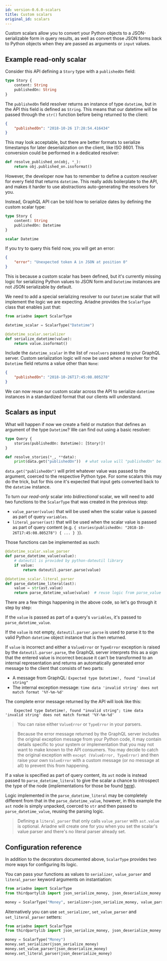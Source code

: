 ```yaml
---
id: version-0.6.0-scalars
title: Custom scalars
original_id: scalars
---
```



Custom scalars allow you to convert your Python objects to a JSON-serializable form in query results, as well as convert those JSON forms back to Python objects when they are passed as arguments or `input` values.


## Example read-only scalar

Consider this API defining a `Story` type with a `publishedOn` field:

```graphql
type Story {
    content: String
    publishedOn: String
}
```

The `publishedOn` field resolver returns an instance of type `datetime`, but in the API this field is defined as `String`. This means that our datetime will be passed through the `str()` function before being returned to the client:

```json
{
    "publishedOn": "2018-10-26 17:28:54.416434"
}
```

This may look acceptable, but there are better formats to serialize timestamps for later deserialization on the client, like ISO 8601. This conversion could be performed in a dedicated resolver:

```python
def resolve_published_on(obj, *_):
    return obj.published_on.isoformat()
```

However, the developer now has to remember to define a custom resolver for every field that returns `datetime`. This really adds boilerplate to the API, and makes it harder to use abstractions auto-generating the resolvers for you.

Instead, GraphQL API can be told how to serialize dates by defining the custom scalar type:

```graphql
type Story {
    content: String
    publishedOn: Datetime
}

scalar Datetime
```

If you try to query this field now, you will get an error:

```json
{
    "error": "Unexpected token A in JSON at position 0"
}
```

This is because a custom scalar has been defined, but it's currently missing logic for serializing Python values to JSON form and `Datetime` instances are not JSON serializable by default.

We need to add a special serializing resolver to our `Datetime` scalar that will implement the logic we are expecting. Ariadne provides the `ScalarType` class that enables just that:

```python
from ariadne import ScalarType

datetime_scalar = ScalarType("Datetime")

@datetime_scalar.serializer
def serialize_datetime(value):
    return value.isoformat()
```

Include the `datetime_scalar` in the list of `resolvers` passed to your GraphQL server. Custom serialization logic will now be used when a resolver for the `Datetime` field returns a value other than `None`:

```json
{
    "publishedOn": "2018-10-26T17:45:08.805278"
}
```

We can now reuse our custom scalar across the API to serialize `datetime` instances in a standardized format that our clients will understand.


## Scalars as input

What will happen if now we create a field or mutation that defines an argument of the type `Datetime`? We can find out using a basic resolver:

```graphql
type Query {
    stories(publishedOn: Datetime): [Story!]!
}
```

```python
def resolve_stories(*_, **data):
    print(data.get("publishedOn"))  # what value will "publishedOn" be?
```

`data.get("publishedOn")` will print whatever value was passed to the argument, coerced to the respective Python type. For some scalars this may do the trick, but for this one it's expected that input gets converted back to the `datetime` instance.

To turn our *read-only* scalar into *bidirectional* scalar, we will need to add two functions to the `ScalarType` that was created in the previous step:

- `value_parser(value)` that will be used when the scalar value is passed as part of query `variables`.
- `literal_parser(ast)` that will be used when the scalar value is passed as part of query content (e.g. `{ stories(publishedOn: "2018-10-26T17:45:08.805278") { ... } }`).

Those functions can be implemented as such:

```python
@datetime_scalar.value_parser
def parse_datetime_value(value):
    # dateutil is provided by python-dateutil library
    if value:
        return dateutil.parser.parse(value)

@datetime_scalar.literal_parser
def parse_datetime_literal(ast):
    value = str(ast.value)
    return parse_datetime_value(value)  # reuse logic from parse_value
```

There are a few things happening in the above code, so let's go through it step by step:

If the `value` is passed as part of a query's `variables`, it's passed to `parse_datetime_value`.

If the `value` is not empty, `dateutil.parser.parse` is used to parse it to the valid Python `datetime` object instance that is then returned.

If `value` is incorrect and either a `ValueError` or `TypeError` exception is raised by the `dateutil.parser.parse`, the GraphQL server interprets this as a sign that the entered value is incorrect because it can't be transformed to an internal representation and returns an automatically generated error message to the client that consists of two parts:

- A message from GraphQL: `Expected type Datetime!, found "invalid string"`
- The internal exception message: `time data 'invalid string' does not match format '%Y-%m-%d'`

The complete error message returned by the API will look like this: 

```
    Expected type Datetime!, found "invalid string"; time data 'invalid string' does not match format '%Y-%m-%d'
```

> You can raise either `ValueError` or `TypeError` in your parsers.

> Because the error message returned by the GraphQL server includes the original exception message from your Python code, it may contain details specific to your system or implementation that you may not want to make known to the API consumers. You may decide to catch the original exception with `except (ValueError, TypeError)` and then raise your own `ValueError` with a custom message (or no message at all) to prevent this from happening.

If a value is specified as part of query content, its `ast` node is instead passed to `parse_datetime_literal` to give the scalar a chance to introspect the type of the node (implementations for those be found [here](https://github.com/graphql-python/graphql-core-next/blob/master/graphql/language/ast.py#L261)).

Logic implemented in the `parse_datetime_literal` may be completely different from that in the `parse_datetime_value`, however, in this example the `ast` node is simply unpacked, coerced to `str` and then passed to `parse_datetime_value`, reusing the parsing logic.

> Defining a `literal_parser` that only calls `value_parser` with `ast.value` is optional. Ariadne will create one for you when you set the scalar's value parser and there's no literal parser already set.


## Configuration reference

In addition to the decorators documented above, `ScalarType` provides two more ways for configuring its logic.

You can pass your functions as values to `serializer`, `value_parser` and `literal_parser` keyword arguments on instantiation:

```python
from ariadne import ScalarType
from thirdpartylib import json_serialize_money, json_deserialize_money

money = ScalarType("Money", serializer=json_serialize_money, value_parser=json_deserialize_money)
```

Alternatively you can use `set_serializer`, `set_value_parser` and `set_literal_parser` setters:

```python
from ariadne import ScalarType
from thirdpartylib import json_serialize_money, json_deserialize_money

money = ScalarType("Money")
money.set_serializer(json_serialize_money)
money.set_value_parser(json_deserialize_money)
money.set_literal_parser(json_deserialize_money)
```
